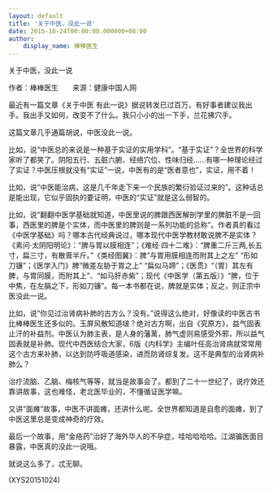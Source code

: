```yaml
---
layout: default
title: '关于中医，没此一说'
date: 2015-10-24T00:00:00.000000+08:00
author:
    display_name: 棒棒医生
---
```


关于中医，没此一说

作者：棒棒医生　　来源：健康中国人网

最近有一篇文章《关于中医 有此一说》据说转发已过百万，有好事者建议我出手。我出手又如何，改变不了什么。我只小小的出一下手，兰花拂穴手。

这篇文章几乎通篇胡说，中医没此一说。

比如，说“中医总的来说是一种基于实证的实用学科”。“基于实证”？全世界的科学家听了都笑了。阴阳五行、五脏六腑、经络穴位、性味归经......有哪一种理论经过了实证？中医压根就没有“实证”一说，中医有的是“医者意也”，实证，用不着！

比如，说“中医能治病，这是几千年走下来一个民族的繁衍验证过来的”。这种话总是能出现，它似乎固执的要证明，中医的“实证”就是这么弱智的。

比如，说“翻翻中医学基础就知道，中医里说的脾跟西医解剖学里的脾脏不是一回事，西医里的脾是个实体，而中医里的脾则是一系列功能的总称”。作者真的看过《中医学基础》吗？哪本古代经典说过，哪本现代中医学教材敢说脾不是实体？《素问·太阴阳明论》：“脾与胃以膜相连”；《难经·四十二难》：“脾重二斤三两,长五寸，扁三寸，有散膏半斤。”《类经图翼》：脾“与胃用膜相连而附其上之左” “形如刀镰”；《医学入门》脾“微差左胁于胃之上” “扁似马蹄”；《医贯》“（胃）其左有脾，与胃同膜，而附其上”、“如马肝赤紫”；现代《中医学（第五版）》“脾，位于中焦，在左膈之下，形如刀镰”。每一本书都在说，脾就是实体；反之，则正宗中医没此一说。

比如，说“你见过治肾病补肺的古方么？没有。”说得这么绝对，好像读的中医古书比棒棒医生还多似的。玉屏风散知道啵？绝对古方啊，出自《究原方》，益气固表止汗的补益剂。中医认为肺主表，是人身的藩蓠，肺气虚则易感受外邪，所以益气固表就是补肺。现代中西医结合大家，6版《内科学》主编叶任高治肾病就常常用这个古方来补肺，以达到防呼吸道感染，进而防肾综复发。这不是典型的治肾病补肺么？

治疗流脑、乙脑、梅核气等等，就当是故事会了。都到了二十一世纪了，说疗效还靠讲故事，这也难怪，老北医毕业的，不懂循证医学嘛。

又讲“面瘫”故事，中医不讲面瘫，还讲什么呢。全世界都知道是自愈的面瘫，到了中医这里总是变成神奇的疗效。

最后一个故事，用“金疮药”治好了海外华人的不孕症，哇哈哈哈哈。江湖骗医面目暴露，中医真的没此一说哦。

就说这么多了，忒无聊。

(XYS20151024)

